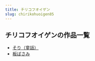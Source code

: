 ```yaml
---
title: チリコフオイゲン
slug: chirikohuoigen85
---
```


## チリコフオイゲンの作品一覧

- [そり（童話）](soritonghua-427)
- [板ばさみ](banbasami-119)
